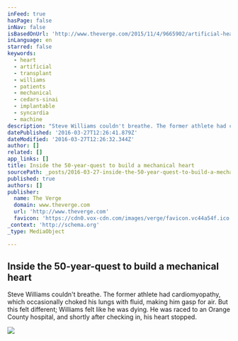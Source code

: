 ```yaml
---
inFeed: true
hasPage: false
inNav: false
isBasedOnUrl: 'http://www.theverge.com/2015/11/4/9665902/artificial-heart-transplant-cedars-sinai-clinical-trials'
inLanguage: en
starred: false
keywords:
  - heart
  - artificial
  - transplant
  - williams
  - patients
  - mechanical
  - cedars-sinai
  - implantable
  - syncardia
  - machine
description: "Steve Williams couldn't breathe. The former athlete had cardiomyopathy, which occasionally choked his lungs with fluid, making him gasp for air. But this felt different; Williams felt like he was dying. He was raced to an Orange County hospital, and shortly after checking in, his heart stopped."
datePublished: '2016-03-27T12:26:41.879Z'
dateModified: '2016-03-27T12:26:32.344Z'
author: []
related: []
app_links: []
title: Inside the 50-year-quest to build a mechanical heart
sourcePath: _posts/2016-03-27-inside-the-50-year-quest-to-build-a-mechanical-heart.md
published: true
authors: []
publisher:
  name: The Verge
  domain: www.theverge.com
  url: 'http://www.theverge.com'
  favicon: 'https://cdn0.vox-cdn.com/images/verge/favicon.vc44a54f.ico'
_context: 'http://schema.org'
_type: MediaObject

---
```

<article style=""><h1>Inside the 50-year-quest to build a mechanical heart</h1><p>Steve Williams couldn't breathe. The former athlete had cardiomyopathy, which occasionally choked his lungs with fluid, making him gasp for air. But this felt different; Williams felt like he was dying. He was raced to an Orange County hospital, and shortly after checking in, his heart stopped.</p><img src="https://s3-us-west-2.amazonaws.com/the-grid-img/p/b549ead2fb9a7fa519a3753562641e61bb5f6855.jpg" /></article>